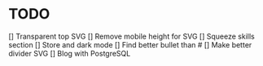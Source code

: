 # TODO

[] Transparent top SVG
[] Remove mobile height for SVG
[] Squeeze skills section
[] Store and dark mode
[] Find better bullet than #
[] Make better divider SVG
[] Blog with PostgreSQL
